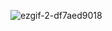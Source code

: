 ![ezgif-2-df7aed9018](https://github.com/Vampire-js/ball-boundary/assets/103945371/5c0c8920-c578-40fe-b491-f5030d0f08e2)
